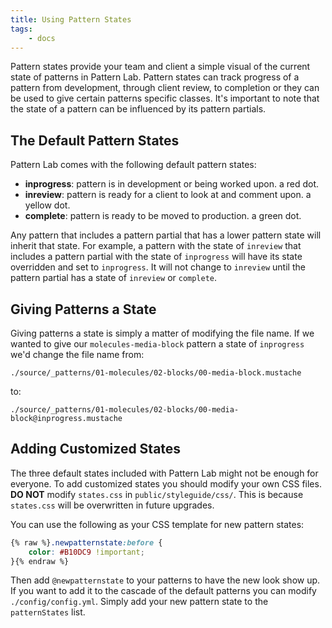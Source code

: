 ```yaml
---
title: Using Pattern States
tags:
    - docs
---
```


Pattern states provide your team and client a simple visual of the current state of patterns in Pattern Lab. Pattern states can track progress of a pattern from development, through client review, to completion or they can be used to give certain patterns specific classes. It's important to note that the state of a pattern can be influenced by its pattern partials.

## The Default Pattern States

Pattern Lab comes with the following default pattern states:

-   **inprogress**: pattern is in development or being worked upon. a red dot.
-   **inreview**: pattern is ready for a client to look at and comment upon. a yellow dot.
-   **complete**: pattern is ready to be moved to production. a green dot.

Any pattern that includes a pattern partial that has a lower pattern state will inherit that state. For example, a pattern with the state of `inreview` that includes a pattern partial with the state of `inprogress` will have its state overridden and set to `inprogress`. It will not change to `inreview` until the pattern partial has a state of `inreview` or `complete`.

## Giving Patterns a State

Giving patterns a state is simply a matter of modifying the file name. If we wanted to give our `molecules-media-block` pattern a state of `inprogress` we'd change the file name from:

```
./source/_patterns/01-molecules/02-blocks/00-media-block.mustache
```

to:

```
./source/_patterns/01-molecules/02-blocks/00-media-block@inprogress.mustache
```

## Adding Customized States

The three default states included with Pattern Lab might not be enough for everyone. To add customized states you should modify your own CSS files. **DO NOT** modify `states.css` in `public/styleguide/css/`. This is because `states.css` will be overwritten in future upgrades.

You can use the following as your CSS template for new pattern states:

```css
{% raw %}.newpatternstate:before {
    color: #B10DC9 !important;
}{% endraw %}
```

Then add `@newpatternstate` to your patterns to have the new look show up. If you want to add it to the cascade of the default patterns you can modify `./config/config.yml`. Simply add your new pattern state to the `patternStates` list.
